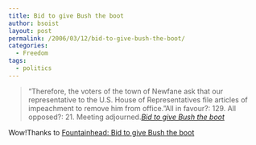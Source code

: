```yaml
---
title: Bid to give Bush the boot
author: bsoist
layout: post
permalink: /2006/03/12/bid-to-give-bush-the-boot/
categories:
  - Freedom
tags:
  - politics
---
```

> &#8220;Therefore, the voters of the town of Newfane ask that our representative to the U.S. House of Representatives file articles of impeachment to remove him from office.&#8221;All in favour?: 129. All opposed?: 21. Meeting adjourned.<cite><a href="http://www.thestar.com/NASApp/cs/ContentServer?pagename=thestar/Layout/Article_Type1&c=Article&cid=1142031016188&call_pageid=968332188492&col=968793972154&t=TS_Home">Bid to give Bush the boot</a></cite>

Wow!Thanks to [Fountainhead: Bid to give Bush the boot][1]

 [1]: http://malakandsky.blogspot.com/2006/03/bid-to-give-bush-boot.html
